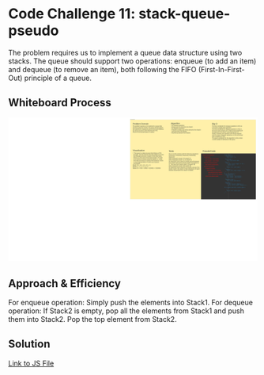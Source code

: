 # Code Challenge 11: stack-queue-pseudo

<!-- Description of the challenge -->

The problem requires us to implement a queue data structure using two stacks. The queue should support two operations: enqueue (to add an item) and dequeue (to remove an item), both following the FIFO (First-In-First-Out) principle of a queue.

## Whiteboard Process

<!-- Embedded whiteboard image -->

![stack-queue-pseudo](./stack-queue-pseudo.jpeg)

## Approach & Efficiency

<!-- What approach did you take? Why? What is the Big O space/time for this approach? -->

For enqueue operation:
Simply push the elements into Stack1.
For dequeue operation:
If Stack2 is empty, pop all the elements from Stack1 and push them into Stack2.
Pop the top element from Stack2.

## Solution

<!-- Show how to run your code, and examples of it in action -->

[Link to JS File](./index.js)
